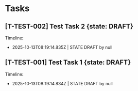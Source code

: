 # Tasks

## [T-TEST-002] Test Task 2 {state: DRAFT}

Timeline:
- 2025-10-13T08:19:14.835Z | STATE DRAFT by null

## [T-TEST-001] Test Task 1 {state: DRAFT}

Timeline:
- 2025-10-13T08:19:14.834Z | STATE DRAFT by null

